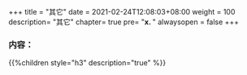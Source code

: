 +++
title = "其它"
date =  2021-02-24T12:08:03+08:00
weight = 100
description= "其它"
chapter= true
pre= "<b>x. </b>"
alwaysopen = false
+++

### 内容：

{{%children style="h3" description="true" %}}
